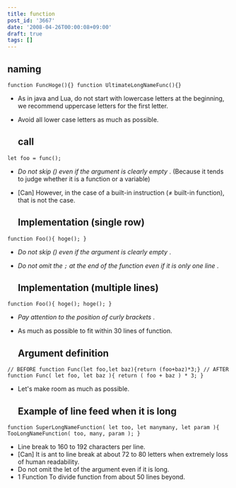 ```yaml
---
title: function
post_id: '3667'
date: '2008-04-26T00:00:08+09:00'
draft: true
tags: []
---
```


## naming

`function FuncHoge(){} function UltimateLongNameFunc(){}`

*   As in java and Lua, do not start with lowercase letters at the beginning, we recommend uppercase letters for the first letter.
*   Avoid all lower case letters as much as possible.
    
    ## call
    

`let foo = func();`

*   _Do not skip () even if the argument is clearly empty_ . (Because it tends to judge whether it is a function or a variable)
*   \[Can\] However, in the case of a built-in instruction (≠ built-in function), that is not the case.
    
    ## Implementation (single row)
    

`function Foo(){ hoge(); }`

*   _Do not skip () even if the argument is clearly empty_ .
*   _Do not omit the `;` at the end of the function even if it is only one line_ .
    
    ## Implementation (multiple lines)
    

`function Foo(){ hoge(); hoge(); }`

*   _Pay attention to the position of curly brackets_ .
*   As much as possible to fit within 30 lines of function.
    
    ## Argument definition
    

`// BEFORE function Func(let foo,let baz){return (foo+baz)*3;} // AFTER function Func( let foo, let baz ){ return ( foo + baz ) * 3; }`

*   Let's make room as much as possible.
    
    ## Example of line feed when it is long
    

`function SuperLongNameFunction( let too, let manymany, let param ){ TooLongNameFunction( too, many, param ); }`

*   Line break to 160 to 192 characters per line.
*   \[Can\] It is ant to line break at about 72 to 80 letters when extremely loss of human readability.
*   Do not omit the let of the argument even if it is long.
*   1 Function To divide function from about 50 lines beyond.
